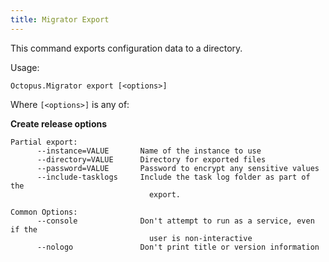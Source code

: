 ```yaml
---
title: Migrator Export
---
```


This command exports configuration data to a directory.

Usage:

```text
Octopus.Migrator export [<options>]
```

Where `[<options>]` is any of:

**Create release options**

```text
Partial export:
      --instance=VALUE       Name of the instance to use
      --directory=VALUE      Directory for exported files
      --password=VALUE       Password to encrypt any sensitive values
      --include-tasklogs     Include the task log folder as part of the
                               export.
     
Common Options:
      --console              Don't attempt to run as a service, even if the
                               user is non-interactive
      --nologo               Don't print title or version information
```
